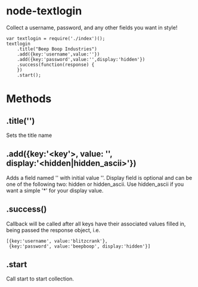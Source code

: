 node-textlogin
==============

Collect a username, password, and any other fields you want in style!

    var textlogin = require('./index')();
    textlogin
        .title("Beep Boop Industries")
        .add({key:'username',value:''})
        .add({key:'password',value:'',display:'hidden'})
        .success(function(response) {
        })  
        .start();

Methods
=======

.title('<titlename>')
-------------------
Sets the title name


.add({key:'<key'>, value: '<initial value>', display:'<hidden|hidden_ascii>'})
------------------------------------------------------------------------------

Adds a field named '<key>' with initial value '<initial value>'.
Display field is optional and can be one of the following two: hidden or hidden_ascii.
Use hidden_ascii if you want a simple '*' for your display value.

.success(<cb>)
--------------

Callback will be called after all keys have their associated values filled in, being passed the response object, i.e.

    [{key:'username', value:'blitzcrank'},
     {key:'password', value:'beepboop', display:'hidden'}]

.start 
------

Call start to start collection.
